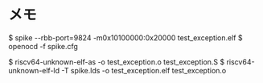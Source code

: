 # メモ
$ spike --rbb-port=9824 -m0x10100000:0x20000 test_exception.elf
$ openocd -f spike.cfg

$ riscv64-unknown-elf-as -o test_exception.o test_exception.S
$ riscv64-unknown-elf-ld -T spike.lds -o test_exception.elf test_exception.o
